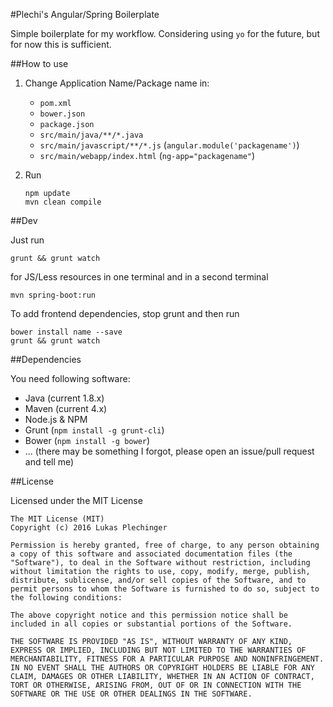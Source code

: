 #Plechi's Angular/Spring Boilerplate

Simple boilerplate for my workflow.
Considering using `yo` for the future, but for now this is sufficient.


##How to use

  1. Change Application Name/Package name in:
      - `pom.xml`
      - `bower.json`
      - `package.json`
      - `src/main/java/**/*.java`
      - `src/main/javascript/**/*.js` (`angular.module('packagename')`)
      - `src/main/webapp/index.html` (`ng-app="packagename"`)
  2. Run
     
     ```
     npm update
     mvn clean compile
     ```

##Dev

Just run

```
grunt && grunt watch
```

for JS/Less resources in one terminal and in a second terminal

```
mvn spring-boot:run
```

To add frontend dependencies, stop grunt and then run

```
bower install name --save
grunt && grunt watch
```

##Dependencies

You need following software:
  - Java (current 1.8.x)
  - Maven (current 4.x)
  - Node.js & NPM
  - Grunt (`npm install -g grunt-cli`)
  - Bower (`npm install -g bower`)
  - ... (there may be something I forgot, please open an issue/pull request and tell me)

##License

Licensed under the MIT License

```
The MIT License (MIT)
Copyright (c) 2016 Lukas Plechinger

Permission is hereby granted, free of charge, to any person obtaining a copy of this software and associated documentation files (the "Software"), to deal in the Software without restriction, including without limitation the rights to use, copy, modify, merge, publish, distribute, sublicense, and/or sell copies of the Software, and to permit persons to whom the Software is furnished to do so, subject to the following conditions:

The above copyright notice and this permission notice shall be included in all copies or substantial portions of the Software.

THE SOFTWARE IS PROVIDED "AS IS", WITHOUT WARRANTY OF ANY KIND, EXPRESS OR IMPLIED, INCLUDING BUT NOT LIMITED TO THE WARRANTIES OF MERCHANTABILITY, FITNESS FOR A PARTICULAR PURPOSE AND NONINFRINGEMENT. IN NO EVENT SHALL THE AUTHORS OR COPYRIGHT HOLDERS BE LIABLE FOR ANY CLAIM, DAMAGES OR OTHER LIABILITY, WHETHER IN AN ACTION OF CONTRACT, TORT OR OTHERWISE, ARISING FROM, OUT OF OR IN CONNECTION WITH THE SOFTWARE OR THE USE OR OTHER DEALINGS IN THE SOFTWARE.
```
